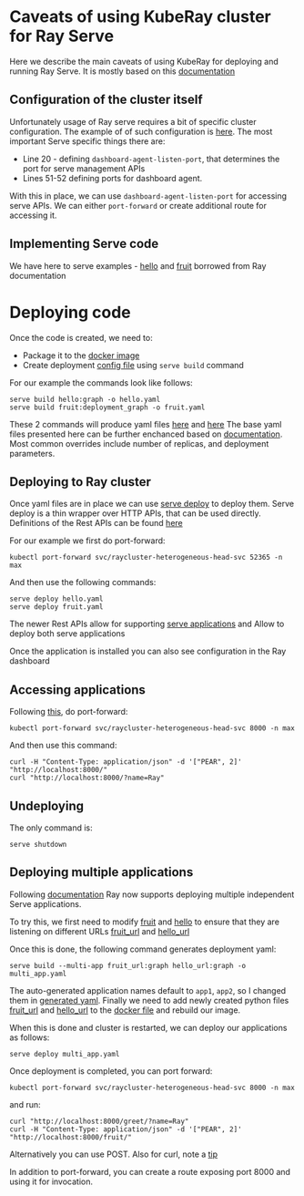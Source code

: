 # Caveats of using KubeRay cluster for Ray Serve

Here we describe the main caveats of using KubeRay for deploying and running Ray Serve. It is mostly based on this
[documentation](https://docs.ray.io/en/latest/serve/production-guide/index.html)

## Configuration of the cluster itself

Unfortunately usage of Ray serve requires a bit of specific cluster configuration. The example of of such configuration
is [here](example.yaml). The most important Serve specific things there are:
* Line 20 - defining `dashboard-agent-listen-port`, that determines the port for serve management APIs
* Lines 51-52 defining ports for dashboard agent.


With this in place, we can use `dashboard-agent-listen-port` for accessing serve APIs. We can either 
`port-forward` or create additional route for accessing it.

## Implementing Serve code

We have here to serve examples - [hello](hello.py) and [fruit](fruit.py) borrowed from Ray documentation

# Deploying code

Once the code is created, we need to:
* Package it to the [docker image](Dockerfile)
* Create deployment [config file](https://docs.ray.io/en/latest/serve/production-guide/index.html) using `serve build` 
command

For our example the commands look like follows: 
````
serve build hello:graph -o hello.yaml
serve build fruit:deployment_graph -o fruit.yaml
````
These 2 commands will produce yaml files [here](hello.yaml) and [here](fruit.yaml)
The base yaml files presented here can be further enchanced based on 
[documentation](https://docs.ray.io/en/latest/serve/production-guide/config.html). Most common overrides include number
of replicas, and deployment parameters.

## Deploying to Ray cluster

Once yaml files are in place we can use [serve deploy](https://docs.ray.io/en/latest/serve/production-guide/index.html)
to deploy them. Serve deploy is a thin wrapper over HTTP APIs, that can be used directly. Definitions of the Rest
APIs can be found [here](https://docs.ray.io/en/latest/serve/api/index.html#serve-rest-api)

For our example we first do port-forward:

````
kubectl port-forward svc/raycluster-heterogeneous-head-svc 52365 -n max
````

And then use the following commands:
````
serve deploy hello.yaml
serve deploy fruit.yaml
````

The newer Rest APIs allow for supporting [serve applications](https://docs.ray.io/en/latest/serve/multi-app.html) and
Allow to deploy both serve applications

Once the application is installed you can also see configuration in the Ray dashboard

## Accessing applications

Following [this](https://docs.ray.io/en/latest/serve/production-guide/index.html), do port-forward:

````
kubectl port-forward svc/raycluster-heterogeneous-head-svc 8000 -n max
````

And then use this command:

````
curl -H "Content-Type: application/json" -d '["PEAR", 2]' "http://localhost:8000/"
curl "http://localhost:8000/?name=Ray"
````

## Undeploying 

The only command is:

````
serve shutdown
````

## Deploying multiple applications

Following [documentation](https://docs.ray.io/en/latest/serve/multi-app.html) Ray now supports deploying multiple 
independent Serve applications.

To try this, we first need to modify [fruit](fruit.py) and [hello](hello.py) to ensure that they are listening on 
different URLs [fruit_url](fruit_url.py) and [hello_url](hello_url.py)

Once this is done, the following command generates deployment yaml:
````
serve build --multi-app fruit_url:graph hello_url:graph -o multi_app.yaml
````
The auto-generated application names default to `app1`, `app2`, so I changed them in [generated yaml](multi_app.yaml).
Finally we need to add newly created python files [fruit_url](fruit_url.py) and [hello_url](hello_url.py) to the [docker
file](Dockerfile) and rebuild our image.

When this is done and cluster is restarted, we can deploy our applications as follows:
````
serve deploy multi_app.yaml
````
Once deployment is completed, you can port forward:

````
kubectl port-forward svc/raycluster-heterogeneous-head-svc 8000 -n max
````

and run:

````
curl "http://localhost:8000/greet/?name=Ray"
curl -H "Content-Type: application/json" -d '["PEAR", 2]' "http://localhost:8000/fruit/"
````
Alternatively you can use POST. Also for curl, note a 
[tip](https://docs.ray.io/en/latest/serve/deploy-many-models/multi-app.html#deploy-the-applications)

In addition to port-forward, you can create a route exposing port 8000 and using it for invocation.